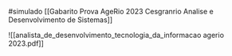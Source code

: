 #simulado
[[Gabarito Prova AgeRio 2023 Cesgranrio Analise e Desenvolvimento de Sistemas]]

![[analista_de_desenvolvimento_tecnologia_da_informacao agerio 2023.pdf]]

